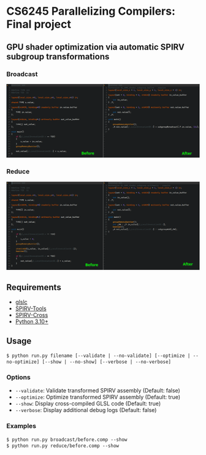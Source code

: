 # CS6245 Parallelizing Compilers: Final project

## GPU shader optimization via automatic SPIRV subgroup transformations

### Broadcast

![broadcast](images/apply_broadcast_annotated.png)

### Reduce

![reduce](images/apply_reduce_annotated.png)

## Requirements

- [glslc](https://github.com/google/shaderc)
- [SPIRV-Tools](https://github.com/KhronosGroup/SPIRV-Tools)
- [SPIRV-Cross](https://github.com/KhronosGroup/SPIRV-Cross)
- [Python 3.10+](https://www.python.org/)

## Usage

```
$ python run.py filename [--validate | --no-validate] [--optimize | --no-optimize] [--show | --no-show] [--verbose | --no-verbose]
```

### Options

- `--validate`: Validate transformed SPIRV assembly (Default: false)
- `--optimize`: Optimize transformed SPIRV assembly (Default: true)
- `--show`:     Display cross-compiled GLSL code    (Default: true)
- `--verbose`:  Display additional debug logs       (Default: false)

### Examples

```
$ python run.py broadcast/before.comp --show
$ python run.py reduce/before.comp --show
```
